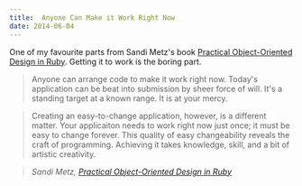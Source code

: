 ```yaml
---
title:  Anyone Can Make it Work Right Now
date: 2014-06-04
---
```


One of my favourite parts from Sandi Metz's book [Practical Object-Oriented Design in Ruby](http://www.poodr.com/)</cite>. Getting it to work is the boring part.

> Anyone can arrange code to make it work right now. Today's application can be beat into submission by sheer force of will. It's a standing target at a known range. It is at your mercy.

> Creating an easy-to-change application, however, is a different matter. Your applicaiton needs to work right now just once; it must be easy to change forever. This quality of easy changeability reveals the craft of programming. Achieving it takes knowledge, skill, and a bit of artistic creativity.

> <cite>Sandi Metz, [Practical Object-Oriented Design in Ruby](http://www.poodr.com/)</cite>
